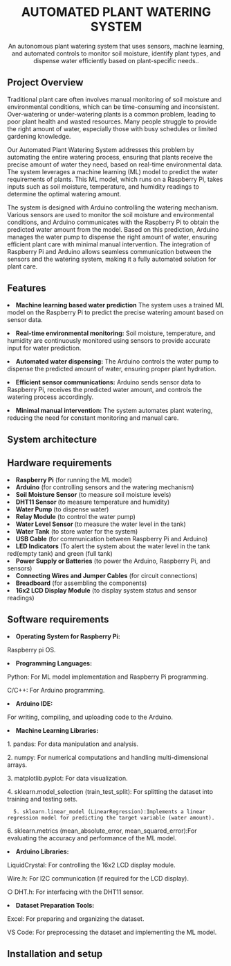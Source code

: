 <h1 align="center">AUTOMATED PLANT WATERING SYSTEM</h1>
<p align="center">An autonomous plant watering system that uses sensors, machine learning, and automated controls to monitor soil moisture, identify plant types, and dispense water efficiently based on plant-specific needs..</p>

<h2>Project Overview</h2>
<p>
  Traditional plant care often involves manual monitoring of soil moisture and environmental conditions, which can be time-consuming and inconsistent. Over-watering or under-watering plants is a common problem, leading to poor plant health and wasted resources. Many people struggle to provide the right amount of water, especially those with busy schedules or limited gardening knowledge.
</p>
<p>
Our Automated Plant Watering System addresses this problem by automating the entire watering process, ensuring that plants receive the precise amount of water they need, based on real-time environmental data. The system leverages a machine learning (ML) model to predict the water requirements of plants. This ML model, which runs on a Raspberry Pi, takes inputs such as soil moisture, temperature, and humidity readings to determine the optimal watering amount.
</p>
<p>
The system is designed with Arduino controlling the watering mechanism. Various sensors are used to monitor the soil moisture and environmental conditions, and Arduino communicates with the Raspberry Pi to obtain the predicted water amount from the model. Based on this prediction, Arduino manages the water pump to dispense the right amount of water, ensuring efficient plant care with minimal manual intervention. The integration of Raspberry Pi and Arduino allows seamless communication between the sensors and the watering system, making it a fully automated solution for plant care.
</p>
<h2>Features</h2>
<p>
<li><strong>Machine learning based water prediction</strong>
The system uses a trained ML model on the Raspberry Pi to predict the precise watering amount based on sensor data.
</p>
<p>
<li><strong>Real-time environmental monitoring:</strong>
Soil moisture, temperature, and humidity are continuously monitored using sensors to provide accurate input for water prediction.
</p>
<p>
<li><strong>Automated water dispensing:</strong>
The Arduino controls the water pump to dispense the predicted amount of water, ensuring proper plant hydration.
</p>
<p>
<li><strong>Efficient sensor communications:</strong>
Arduino sends sensor data to Raspberry Pi, receives the predicted water amount, and controls the watering process accordingly.
</p>
<p>
<li><strong>Minimal manual intervention:</strong>
The system automates plant watering, reducing the need for constant monitoring and manual care.
</p>

<h2>System architecture</h2>
<p>
  
   

<h2>Hardware requirements</h2>
<p>
<li><strong>Raspberry Pi</strong> (for running the ML model)
<li><strong>Arduino</strong>  (for controlling sensors and the watering mechanism)
<li><strong>Soil Moisture Sensor</strong>  (to measure soil moisture levels)
<li><strong>DHT11 Sensor </strong> (to measure temperature and humidity)
<li><strong>Water Pump </strong> (to dispense water)
<li><strong>Relay Module</strong>  (to control the water pump)
<li><strong>Water Level Sensor </strong> (to measure the water level in the tank)
<li><strong>Water Tank</strong>  (to store water for the system)
<li><strong>USB Cable</strong>  (for communication between Raspberry Pi and Arduino)
<li><strong>LED Indicators</strong>  (To alert the system about the water level in the tank red(empty tank) and green (full tank)
<li><strong>Power Supply or Batteries</strong>  (to power the Arduino, Raspberry Pi, and sensors)
<li><strong>Connecting Wires and Jumper Cables</strong>  (for circuit connections)
<li><strong>Breadboard</strong> (for assembling the components)
<li><strong>16x2 LCD Display Module</strong>  (to display system status and sensor readings)

<h2>Software requirements</h2>
<p>
<li><strong>Operating System for Raspberry Pi:</strong>
</p>
<p>
	Raspberry pi OS.
</p>
<p>	
<li><strong>Programming Languages:</strong>
</p>
<p>
	Python: For ML model implementation and Raspberry Pi programming.
</p>
<p>
	C/C++: For Arduino programming.
</p>
<p>
<li><strong>Arduino IDE:</strong>
</p>
<p>
	For writing, compiling, and uploading code to the Arduino.
</p>
<p>
<li><strong>Machine Learning Libraries:</strong>
</p>
<p>
	  1. pandas: For data manipulation and analysis.
</p>
<p>
	  2. numpy: For numerical computations and handling multi-dimensional arrays.
</p>
<p>
	  3. matplotlib.pyplot: For data visualization.
</p>
<p>
	  4. sklearn.model_selection (train_test_split): For splitting the dataset into training and testing sets.
</p>
<p>		  

	  5. sklearn.linear_model (LinearRegression):Implements a linear regression model for predicting the target variable (water amount).
</p>
<p>
	  6. sklearn.metrics (mean_absolute_error, mean_squared_error):For evaluating the accuracy and performance of the ML model.
</p>
<p>	
<li><strong>Arduino Libraries:</strong>
</p>
<p>
		LiquidCrystal: For controlling the 16x2 LCD display module.
</p>
<p>
		Wire.h: For I2C communication (if required for the LCD display).
</p>
<p>
		○ DHT.h: For interfacing with the DHT11 sensor.
</p>
<p>
<li><strong>Dataset Preparation Tools:</strong>
</p>
<p>
	Excel: For preparing and organizing the dataset.
</p>
<p>
	 VS Code: For preprocessing the dataset and implementing the ML model.
</p>
<p>

 
<h2>Installation and setup</h2>
<p>
